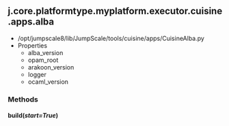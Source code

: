 <!-- toc -->
## j.core.platformtype.myplatform.executor.cuisine.apps.alba

- /opt/jumpscale8/lib/JumpScale/tools/cuisine/apps/CuisineAlba.py
- Properties
    - alba_version
    - opam_root
    - arakoon_version
    - logger
    - ocaml_version

### Methods

#### build(*start=True*) 

